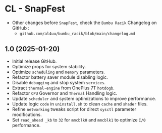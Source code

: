 # CL - SnapFest
- Other changes before `SnapFest`, check the `Bumbu Racik` Changelog on GitHub :
  - `github.com/al4uu/bumbu_racik/blob/main/changelog.md`

## 1.0 (2025-01-20)
- Initial release GitHub.
- Optimize props for system stability.
- Optimize `scheduling` and `memory` parameters.
- Refactor battery saver module disabling logic.
- Disable `debugging` and stop system `services`.
- Extract `thermal-engine` from OnePlus 7T `hotdogb`.
- Refactor `CPU` Governor and `Thermal` Handling logic.
- Update `scheduler` and system optimizations to improve performance.
- Update logic `code` in `uninstall.sh` to clean `cache` and `shader` files.
- Refine `networking` tweaks script for direct `sysctl` parameter modifications.
- Set `read_ahead _kb` to `32` for `mmcblk0` and `mmcblk1` to optimize `I/0` performance.
